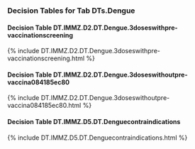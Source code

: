 ### Decision Tables for Tab  DTs.Dengue
#### Decision Table DT.IMMZ.D2.DT.Dengue.3doseswithpre-vaccinationscreening
{% include DT.IMMZ.D2.DT.Dengue.3doseswithpre-vaccinationscreening.html %}
#### Decision Table DT.IMMZ.D2.DT.Dengue.3doseswithoutpre-vaccina084185ec80
{% include DT.IMMZ.D2.DT.Dengue.3doseswithoutpre-vaccina084185ec80.html %}
#### Decision Table DT.IMMZ.D5.DT.Denguecontraindications
{% include DT.IMMZ.D5.DT.Denguecontraindications.html %}

